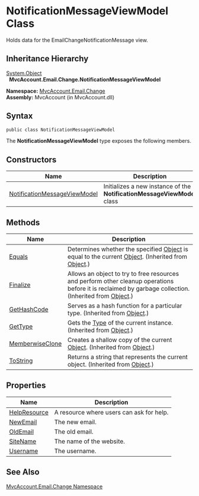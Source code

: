 NotificationMessageViewModel Class
==================================
Holds data for the EmailChangeNotificationMessage view.


Inheritance Hierarchy
---------------------
[System.Object][1]  
  **MvcAccount.Email.Change.NotificationMessageViewModel**  

**Namespace:** [MvcAccount.Email.Change][2]  
**Assembly:** MvcAccount (in MvcAccount.dll)

Syntax
------

```csharp
public class NotificationMessageViewModel
```

The **NotificationMessageViewModel** type exposes the following members.


Constructors
------------

Name                              | Description                                                              
--------------------------------- | ------------------------------------------------------------------------ 
[NotificationMessageViewModel][3] | Initializes a new instance of the **NotificationMessageViewModel** class 


Methods
-------

Name                 | Description                                                                                                                                                
-------------------- | ---------------------------------------------------------------------------------------------------------------------------------------------------------- 
[Equals][4]          | Determines whether the specified [Object][1] is equal to the current [Object][1]. (Inherited from [Object][1].)                                            
[Finalize][5]        | Allows an object to try to free resources and perform other cleanup operations before it is reclaimed by garbage collection. (Inherited from [Object][1].) 
[GetHashCode][6]     | Serves as a hash function for a particular type. (Inherited from [Object][1].)                                                                             
[GetType][7]         | Gets the [Type][8] of the current instance. (Inherited from [Object][1].)                                                                                  
[MemberwiseClone][9] | Creates a shallow copy of the current [Object][1]. (Inherited from [Object][1].)                                                                           
[ToString][10]       | Returns a string that represents the current object. (Inherited from [Object][1].)                                                                         


Properties
----------

Name               | Description                              
------------------ | ---------------------------------------- 
[HelpResource][11] | A resource where users can ask for help. 
[NewEmail][12]     | The new email.                           
[OldEmail][13]     | The old email.                           
[SiteName][14]     | The name of the website.                 
[Username][15]     | The username.                            


See Also
--------
[MvcAccount.Email.Change Namespace][2]  

[1]: http://msdn.microsoft.com/en-us/library/e5kfa45b
[2]: ../README.md
[3]: _ctor.md
[4]: http://msdn.microsoft.com/en-us/library/bsc2ak47
[5]: http://msdn.microsoft.com/en-us/library/4k87zsw7
[6]: http://msdn.microsoft.com/en-us/library/zdee4b3y
[7]: http://msdn.microsoft.com/en-us/library/dfwy45w9
[8]: http://msdn.microsoft.com/en-us/library/42892f65
[9]: http://msdn.microsoft.com/en-us/library/57ctke0a
[10]: http://msdn.microsoft.com/en-us/library/7bxwbwt2
[11]: HelpResource.md
[12]: NewEmail.md
[13]: OldEmail.md
[14]: SiteName.md
[15]: Username.md